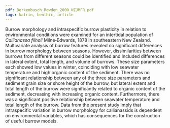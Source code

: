 ```yaml
---
pdf: Berkenbusch_Rowden_2000_NZJMFR.pdf
tags: katrin, benthic, article
---
```

Burrow morphology and intraspecific burrow plasticity in relation to environmental conditions were examined for an intertidal population of *Callianassa filholi* Milne‐Edwards, 1878 in southeastern New Zealand. Multivariate analysis of burrow features revealed no significant differences in burrow morphology between seasons. However, dissimilarities between burrows from different seasons could be identified and included differences in lateral extent, total length, and volume of burrows. These size parameters each showed low values in winter, coinciding with low seawater temperature and high organic content of the sediment. There was no significant relationship between any of the three size parameters and sediment grain size or shore height of the burrow, but lateral extent and total length of the burrow were significantly related to organic content of the sediment, decreasing with increasing organic content. Furthermore, there was a significant positive relationship between seawater temperature and total length of the burrow. Data from the present study imply that intraspecific variation in burrow morphology for callianassids is dependent on environmental variables, which has consequences for the construction of useful burrow models.
